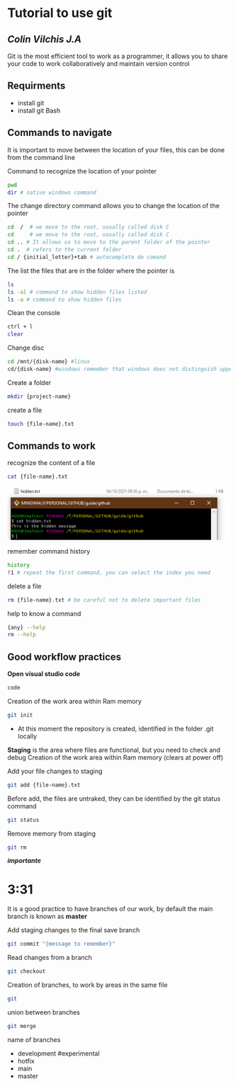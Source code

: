 # Tutorial to use git
## _Colin Vilchis J.A_



Git is the most efficient tool to work as a programmer, it allows you to share your code to work collaboratively and maintain version control

## Requirments

- install git
- install git Bash
 
## Commands to navigate

It is important to move between the location of your files, this can be done from the command line

Command to recognize the location of your pointer
```sh
pwd
dir # native windows command
```
The change directory command allows you to change the location of the pointer
```sh
cd  /  # we move to the root, usually called disk C
cd     # we move to the root, usually called disk C
cd .. # It allows us to move to the parent folder of the pointer
cd .  # refers to the current folder
cd / {initial_letter}+tab # autocomplete de comand
```
The list the files that are in the folder where the pointer is
```sh
ls
ls -al # command to show hidden files listed
ls -a # command to show hidden files
```
Clean the console
```sh
ctrl + l
clear
```
Change disc 
```sh
cd /mnt/{disk-name} #linux
cd/{disk-name} #windows remember that windows does not distinguish uppercase letters from lowercase letters
```
Create a folder
```sh
mkdir {project-name}
```

create a file
```sh
touch {file-name}.txt
```

## Commands to work
recognize the content of a file

```sh
cat {file-name}.txt
```
<img src="assets/cat_command.PNG" alt="cat_c" width="1000"> </img>

remember command history
```sh
history
!1 # repeat the first command, you can select the index you need
```
delete a file
```sh
rm {file-name}.txt # be careful not to delete important files
```
help to know a command
```sh
{any} --help
rm --help
```

## Good workflow practices
__Open visual studio code__ 
```sh
code
```

Creation of the work area within Ram memory 
```sh
git init
```
* At this moment the repository is created, identified in the folder .git locally

**Staging** is the area where files are functional, but you need to check and debug
Creation of the work area within Ram memory (clears at power off)

Add your file changes to staging
```sh
git add {file-name}.txt
```

Before add, the files are untraked, they can be identified by the git status command
```sh
git status
```

Remove memory from staging
```sh
git rm
```
__*importante*__
# 3:31

It is a good practice to have branches of our work, by default the main branch is known as **master**

Add staging changes to the final save branch
```sh
git commit "{message to remember}"
```

Read changes from a branch
```sh
git checkout
```

Creation of branches, to work by areas in the same file
```sh
git 
```

union between branches
```sh
git merge
```
name of branches
* development #experimental
* hotfix
* main
* master
